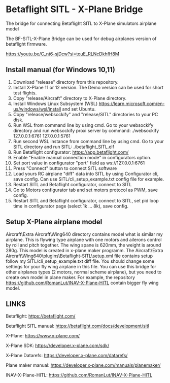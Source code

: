# Betaflight SITL - X-Plane Bridge
The bridge for connecting Betaflight SITL to X-Plane simulators airplane model 

The BF-SITL-X-Plane Bridge can be used for debug airplanes version of betaflight firmware.

https://youtu.be/C_nt6-sjDcw?si=touE_RLNcDkhfH8M

## Install manual (for Windows 10,11)

1. Download "release" directory from this repository.
2. Install X-Plane 11 or 12 version. The Demo version can be used for short test flights.
3. Copy "release/Aircraft" directory to X-Plane directory.
4. Install Windows Linux Subsystem (WSL) https://learn.microsoft.com/en-us/windows/wsl/install and set Ubuntu.
5. Copy "release/websockify" and "release/SITL" directories to your PC disk.
6. Run WSL from command line by using cmd. Go to your websockify directory and run websockify proxi server by command:  ./websockify 127.0.0.1:6761 127.0.0.1:5761
8. Run second WSL instance from command line by using cmd. Go to your SITL directory and run SITL: ./betaflight_SITL.elf
10. Run Betaflight configurator: https://app.betaflight.com/
11. Enable "Enable manual connection mode" in configurators option.
12. Set port value in configurator "port" field as ws://127.0.0.1:6761
13. Press "Connect" button to connect SITL software
14. Load yours RC airplane "diff" data into SITL by using Configurator cli, save config. Can use SITL/cli_setup_example.txt config file for example.
15. Restart SITL and Betaflight configurator, connect to SITL
16. Go to Motors configurator tab and set motors protocol as PWM, save config.   
17. Restart SITL and Betaflight configurator, connect to SITL, set pid loop time in configurator page (select 1k ... 8k), save config.

## Setup X-Plane airplane model
Aircraft\Extra Aircraft\Wing640 directory contains model what is similar my airplane. This is flywing type airplane with one motors and ailerons control by roll and pitch together. The wing spane is 620mm, the weight is around 280g. This model is created in x-plane maker programm. 
The Aircraft\Extra Aircraft\Wing640\plugins\Betaflight-SITL\setup.xml file contains setup follow my SITL/cli_setup_example.txt diff file.
You should change some settings for your fly wing airplane in this file.
You can use this bridge for other airplanes types (2 motors, normal scheme airplane), but you need to create own model in plane maker. 
For example, the repository https://github.com/RomanLut/INAV-X-Plane-HITL contain bigger fly wing model.

## LINKS
Betaflight: https://betaflight.com/

Betaflight SITL manual: https://betaflight.com/docs/development/sitl

X-Plane: https://www.x-plane.com/

X-Plane SDK: https://developer.x-plane.com/sdk/

X-Plane Datarefs: https://developer.x-plane.com/datarefs/

Plane maker manual: https://developer.x-plane.com/manuals/planemaker/

INAV-X-Plane-HITL: https://github.com/RomanLut/INAV-X-Plane-HITL


